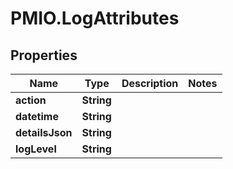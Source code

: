 # PMIO.LogAttributes

## Properties
Name | Type | Description | Notes
------------ | ------------- | ------------- | -------------
**action** | **String** |  | 
**datetime** | **String** |  | 
**detailsJson** | **String** |  | 
**logLevel** | **String** |  | 


